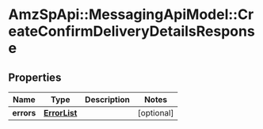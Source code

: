 # AmzSpApi::MessagingApiModel::CreateConfirmDeliveryDetailsResponse

## Properties
Name | Type | Description | Notes
------------ | ------------- | ------------- | -------------
**errors** | [**ErrorList**](ErrorList.md) |  | [optional] 


